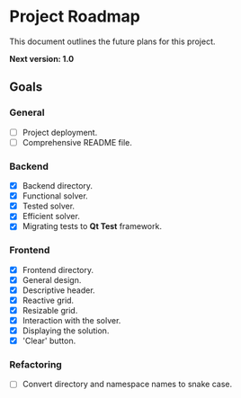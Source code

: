 # Project Roadmap
This document outlines the future plans for this project.

**Next version: 1.0**

## Goals
### General
- [ ] Project deployment.
- [ ] Comprehensive README file.

### Backend
- [X] Backend directory.
- [X] Functional solver.
- [X] Tested solver.
- [X] Efficient solver.
- [X] Migrating tests to **Qt Test** framework.

### Frontend
- [X] Frontend directory.
- [X] General design.
- [X] Descriptive header.
- [X] Reactive grid.
- [X] Resizable grid.
- [X] Interaction with the solver.
- [X] Displaying the solution.
- [X] 'Clear' button.

### Refactoring
- [ ] Convert directory and namespace names to snake case.
